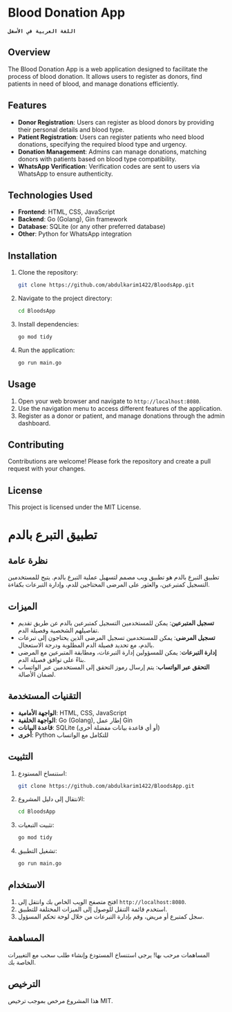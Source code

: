 # Blood Donation App
**`اللغة العربية في الأسفل`**
## Overview
The Blood Donation App is a web application designed to facilitate the process of blood donation. It allows users to register as donors, find patients in need of blood, and manage donations efficiently.

## Features
- **Donor Registration**: Users can register as blood donors by providing their personal details and blood type.
- **Patient Registration**: Users can register patients who need blood donations, specifying the required blood type and urgency.
- **Donation Management**: Admins can manage donations, matching donors with patients based on blood type compatibility.
- **WhatsApp Verification**: Verification codes are sent to users via WhatsApp to ensure authenticity.

## Technologies Used
- **Frontend**: HTML, CSS, JavaScript
- **Backend**: Go (Golang), Gin framework
- **Database**: SQLite (or any other preferred database)
- **Other**: Python for WhatsApp integration

## Installation
1. Clone the repository:
    ```sh
    git clone https://github.com/abdulkarim1422/BloodsApp.git
    ```
2. Navigate to the project directory:
    ```sh
    cd BloodsApp
    ```
3. Install dependencies:
    ```sh
    go mod tidy
    ```
4. Run the application:
    ```sh
    go run main.go
    ```

## Usage
1. Open your web browser and navigate to `http://localhost:8080`.
2. Use the navigation menu to access different features of the application.
3. Register as a donor or patient, and manage donations through the admin dashboard.

## Contributing
Contributions are welcome! Please fork the repository and create a pull request with your changes.

## License
This project is licensed under the MIT License.


# تطبيق التبرع بالدم

## نظرة عامة
تطبيق التبرع بالدم هو تطبيق ويب مصمم لتسهيل عملية التبرع بالدم. يتيح للمستخدمين التسجيل كمتبرعين، والعثور على المرضى المحتاجين للدم، وإدارة التبرعات بكفاءة.

## الميزات
- **تسجيل المتبرعين**: يمكن للمستخدمين التسجيل كمتبرعين بالدم عن طريق تقديم تفاصيلهم الشخصية وفصيلة الدم.
- **تسجيل المرضى**: يمكن للمستخدمين تسجيل المرضى الذين يحتاجون إلى تبرعات بالدم، مع تحديد فصيلة الدم المطلوبة ودرجة الاستعجال.
- **إدارة التبرعات**: يمكن للمسؤولين إدارة التبرعات، ومطابقة المتبرعين مع المرضى بناءً على توافق فصيلة الدم.
- **التحقق عبر الواتساب**: يتم إرسال رموز التحقق إلى المستخدمين عبر الواتساب لضمان الأصالة.

## التقنيات المستخدمة
- **الواجهة الأمامية**: HTML, CSS, JavaScript
- **الواجهة الخلفية**: Go (Golang), إطار عمل Gin
- **قاعدة البيانات**: SQLite (أو أي قاعدة بيانات مفضلة أخرى)
- **أخرى**: Python للتكامل مع الواتساب

## التثبيت
1. استنساخ المستودع:
    ```sh
    git clone https://github.com/abdulkarim1422/BloodsApp.git
    ```
2. الانتقال إلى دليل المشروع:
    ```sh
    cd BloodsApp
    ```
3. تثبيت التبعيات:
    ```sh
    go mod tidy
    ```
4. تشغيل التطبيق:
    ```sh
    go run main.go
    ```

## الاستخدام
1. افتح متصفح الويب الخاص بك وانتقل إلى `http://localhost:8080`.
2. استخدم قائمة التنقل للوصول إلى الميزات المختلفة للتطبيق.
3. سجل كمتبرع أو مريض، وقم بإدارة التبرعات من خلال لوحة تحكم المسؤول.

## المساهمة
المساهمات مرحب بها! يرجى استنساخ المستودع وإنشاء طلب سحب مع التغييرات الخاصة بك.

## الترخيص
هذا المشروع مرخص بموجب ترخيص MIT.
